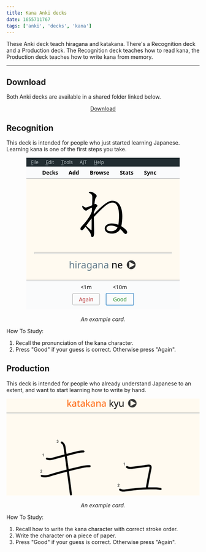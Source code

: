 ```yaml
---
title: Kana Anki decks
date: 1655711767
tags: ['anki', 'decks', 'kana']
---
```


These Anki deck teach hiragana and katakana.
There's a Recognition deck and a Production deck.
The Recognition deck teaches how to read kana,
the Production deck teaches how to write kana from memory.

****

## Download

Both Anki decks are available in a shared folder linked below.

<p align="center"><a class="download_button" href="https://disk.yandex.com/d/VJ9B3czxboNpAQ">Download</a></p>

## Recognition

This deck is intended for people who just started learning Japanese.
Learning kana is one of the first steps you take.

<p align="center"><img class="shadow" src="img/kana-anki-deck.webp" alt="kana recognition deck"></p>
<p align="center"><i>An example card.</i></p>

How To Study:

1) Recall the pronunciation of the kana character.
1) Press "Good" if your guess is correct. Otherwise press "Again".

## Production

This deck is intended for people who already understand Japanese to an extent,
and want to start learning how to write by hand.

<p align="center"><img class="shadow" src="img/kana_writing_card.webp" alt="kana production deck"></p>
<p align="center"><i>An example card.</i></p>

How To Study:

1) Recall how to write the kana character with correct stroke order.
1) Write the character on a piece of paper.
1) Press "Good" if your guess is correct. Otherwise press "Again".
